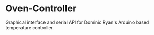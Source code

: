 # Oven-Controller
Graphical interface and serial API for
Dominic Ryan's Arduino based temperature controller.
